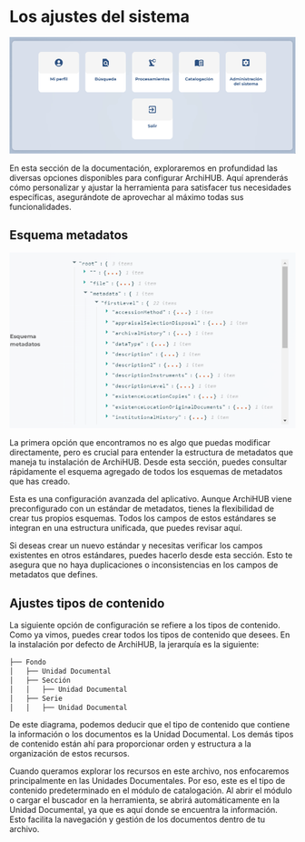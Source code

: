 # Los ajustes del sistema

![Menu ajustes generales](/imagenes/menu_ajustes.gif)

En esta sección de la documentación, exploraremos en profundidad las diversas opciones disponibles para configurar ArchiHUB. Aquí aprenderás cómo personalizar y ajustar la herramienta para satisfacer tus necesidades específicas, asegurándote de aprovechar al máximo todas sus funcionalidades.

## Esquema metadatos

![Estándares de metadatos](/imagenes/estandares.png)

La primera opción que encontramos no es algo que puedas modificar directamente, pero es crucial para entender la estructura de metadatos que maneja tu instalación de ArchiHUB. Desde esta sección, puedes consultar rápidamente el esquema agregado de todos los esquemas de metadatos que has creado.

Esta es una configuración avanzada del aplicativo. Aunque ArchiHUB viene preconfigurado con un estándar de metadatos, tienes la flexibilidad de crear tus propios esquemas. Todos los campos de estos estándares se integran en una estructura unificada, que puedes revisar aquí.

Si deseas crear un nuevo estándar y necesitas verificar los campos existentes en otros estándares, puedes hacerlo desde esta sección. Esto te asegura que no haya duplicaciones o inconsistencias en los campos de metadatos que defines.

## Ajustes tipos de contenido

La siguiente opción de configuración se refiere a los tipos de contenido. Como ya vimos, puedes crear todos los tipos de contenido que desees. En la instalación por defecto de ArchiHUB, la jerarquía es la siguiente:

 ```
├── Fondo
│   ├── Unidad Documental
│   ├── Sección
│   │   ├── Unidad Documental
│   ├── Serie
│   │   ├── Unidad Documental
 ```

De este diagrama, podemos deducir que el tipo de contenido que contiene la información o los documentos es la Unidad Documental. Los demás tipos de contenido están ahí para proporcionar orden y estructura a la organización de estos recursos.

Cuando queramos explorar los recursos en este archivo, nos enfocaremos principalmente en las Unidades Documentales. Por eso, este es el tipo de contenido predeterminado en el módulo de catalogación. Al abrir el módulo o cargar el buscador en la herramienta, se abrirá automáticamente en la Unidad Documental, ya que es aquí donde se encuentra la información. Esto facilita la navegación y gestión de los documentos dentro de tu archivo.